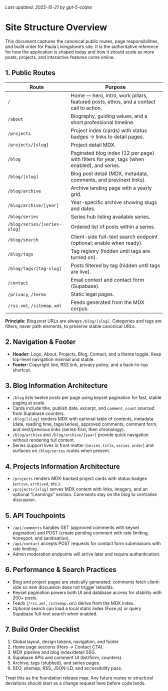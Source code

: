 _Last updated: 2025-10-21 by gpt-5-codex_

# Site Structure Overview

This document captures the canonical public routes, page responsibilities, and build order for Paula Livingstone’s site. It is the authoritative reference for how the application is shaped today and how it should scale as more posts, projects, and interactive features come online.

## 1. Public Routes

| Route | Purpose |
| --- | --- |
| `/` | Home — hero, intro, work pillars, featured posts, ethos, and a contact call to action. |
| `/about` | Biography, guiding values, and a short professional timeline. |
| `/projects` | Project index (cards) with status badges → links to detail pages. |
| `/projects/[slug]` | Project detail MDX. |
| `/blog` | Paginated blog index (12 per page) with filters for year, tags (when enabled), and series. |
| `/blog/[slug]` | Blog post detail (MDX, metadata, comments, and prev/next links). |
| `/blog/archive` | Archive landing page with a yearly grid. |
| `/blog/archive/[year]` | Year-specific archive showing slugs and dates. |
| `/blog/series` | Series hub listing available series. |
| `/blog/series/[series-slug]` | Ordered list of posts within a series. |
| `/blog/search` | Client-side full-text search endpoint (optional; enable when ready). |
| `/blog/tags` | Tag registry (hidden until tags are turned on). |
| `/blog/tags/[tag-slug]` | Posts filtered by tag (hidden until tags are live). |
| `/contact` | Email context and contact form (Supabase). |
| `/privacy`, `/terms` | Static legal pages. |
| `/rss.xml`, `/sitemap.xml` | Feeds generated from the MDX corpus. |

**Principle:** Blog post URLs are always `/blog/[slug]`. Categories and tags are filters, never path elements, to preserve stable canonical URLs.

## 2. Navigation & Footer

- **Header:** Logo, About, Projects, Blog, Contact, and a theme toggle. Keep top-level navigation minimal and stable.
- **Footer:** Copyright line, RSS link, privacy policy, and a back-to-top shortcut.

## 3. Blog Information Architecture

- `/blog` lists twelve posts per page using keyset pagination for fast, stable paging at scale.
- Cards include title, publish date, excerpt, and `comment_count` sourced from Supabase counters.
- `/blog/[slug]` renders MDX with optional table of contents, metadata (date, reading time, tags/series), approved comments, comment form, and next/previous links (series-first, then chronology).
- `/blog/archive` and `/blog/archive/[year]` provide quick navigation without rendering full content.
- Series support lives in front matter (`series.title`, `series.order`) and surfaces on `/blog/series` routes when present.

## 4. Projects Information Architecture

- `/projects` renders MDX-backed project cards with status badges (`active`, `archived`, etc.).
- `/projects/[slug]` serves MDX content with links, imagery, and an optional “Learnings” section. Comments stay on the blog to centralise discussion.

## 5. API Touchpoints

- `/api/comments` handles GET (approved comments with keyset pagination) and POST (create pending comment with rate limiting, honeypot, and sanitisation).
- `/api/contact` accepts POST requests for contact form submissions with rate limiting.
- Admin moderation endpoints will arrive later and require authentication.

## 6. Performance & Search Practices

- Blog and project pages are statically generated; comments fetch client-side so new discussion does not trigger rebuilds.
- Keyset pagination powers both UI and database access for stability with 200+ posts.
- Feeds (`/rss.xml`, `/sitemap.xml`) derive from the MDX index.
- Optional search can load a local static index (Fuse.js) or query Supabase full-text search when enabled.

## 7. Build Order Checklist

1. Global layout, design tokens, navigation, and footer.
2. Home page sections (Hero → Contact CTA).
3. MDX pipeline and blog index/detail SSG.
4. Supabase APIs and comment UI (list/form, counters).
5. Archive, tags (stubbed), and series pages.
6. SEO, sitemap, RSS, JSON-LD, and accessibility pass.

Treat this as the foundation release map. Any future routes or structural deviations should start as a change request here before code lands.
